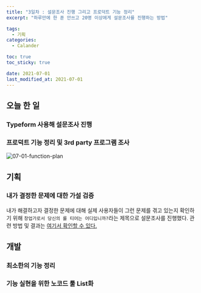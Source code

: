 ```yaml
---
title: "3일차 : 설문조사 진행 그리고 프로덕트 기능 정리"
excerpt: "하루만에 한 푼 안쓰고 20명 이상에게 설문조사를 진행하는 방법"

tags:
  - 기획
categories:
  - Calander

toc: true
toc_sticky: true

date: 2021-07-01
last_modified_at: 2021-07-01
---
```

## 오늘 한 일
### Typeform 사용해 설문조사 진행
### 프로덕트 기능 정리 및 3rd party 프로그램 조사

![07-01-function-plan](https://user-images.githubusercontent.com/73425926/124138842-0528c280-dac2-11eb-8361-041ba4742daa.jpg)

## 기획
### 내가 결정한 문제에 대한 가설 검증
내가 해결하고자 결정한 문제에 대해 실제 사용자들이 그런 문제를 겪고 있는지 확인하기 위해 `창업가로서 당신의 롤 티어는 어디입니까?`라는 제목으로 설문조사를 진행했다. 관련 방법 및 결과는 [여기서 확인할 수 있다.](https://jskim1215.github.io/calander/problem-survey/)

## 개발
### 최소한의 기능 정리 
### 기능 실현을 위한 노코드 툴 List화
